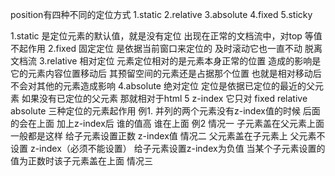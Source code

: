 position有四种不同的定位方式 1.static 2.relative 3.absolute 4.fixed 5.sticky

1.static 是定位元素的默认值，就是没有定位 出现在正常的文档流中，对top 等值不起作用
2.fixed  固定定位 是依据当前窗口来定位的 及时滚动它也一直不动 脱离文档流
3.relative 相对定位 元素定位相对的是元素本身正常的位置  造成的影响是它的元素内容位置移动后
  其预留空间的元素还是占据那个位置 也就是相对移动后 不会对其他的元素造成影响
4.absolute 绝对定位 定位是依据已定位的最近的父元素 如果没有已定位的父元素 那就相对于html
5 z-index 它只对 fixed relative absolute 三种定位的元素起作用
 例1.
 并列的两个元素没有z-index值的时候 后面的会在上面 加上z-index后 谁的值高 谁在上面
 例2
 <fu>
    <son1></son1>
    <son2></son2>
 </fu>
 情况一 子元素盖在父元素上面 一般都是这样 给子元素设置正数 z-index值
 情况二 父元素盖在子元素上   父元素不设置 z-index（必须不能设置） 给子元素设置z-index为负值
       当某个子元素设置的值为正数时该子元素盖在上面
 情况三